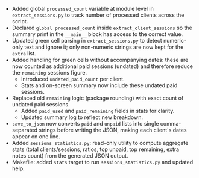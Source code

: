 - Added global `processed_count` variable at module level in `extract_sessions.py` to track number of processed clients across the script.
- Declared `global processed_count` inside `extract_client_sessions` so the summary print in the `__main__` block has access to the correct value.
- Updated green cell parsing in `extract_sessions.py` to detect numeric-only text and ignore it; only non-numeric strings are now kept for the `extra` list.
- Added handling for green cells without accompanying dates: these are now counted as additional paid sessions (undated) and therefore reduce the `remaining` sessions figure.
  * Introduced `undated_paid_count` per client.
  * Stats and on-screen summary now include these undated paid sessions.
- Replaced old `remaining` logic (package rounding) with exact count of undated paid sessions.
  * Added `paid_used` and `paid_remaining` fields in stats for clarity.
  * Updated summary log to reflect new breakdown.
- `save_to_json` now converts `paid` and `unpaid` lists into single comma-separated strings before writing the JSON, making each client's dates appear on one line.
- Added `sessions_statistics.py`: read-only utility to compute aggregate stats (total clients/sessions, ratios, top unpaid, top remaining, extra notes count) from the generated JSON output.
- Makefile: added `stats` target to run `sessions_statistics.py` and updated help. 